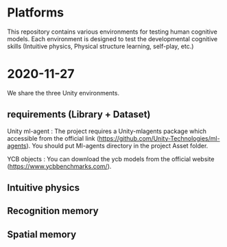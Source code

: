 # Platforms
This repository contains various environments for testing human cognitive models. Each environment is designed to test the developmental cognitive skills (Intuitive physics, Physical structure learning, self-play, etc.)


# 2020-11-27
We share the three Unity environments. 

## requirements (Library + Dataset)
Unity ml-agent : The project requires a Unity-mlagents package which accessible from the official link (https://github.com/Unity-Technologies/ml-agents). You should put Ml-agents directory in the project Asset folder. 

YCB objects    : You can download the ycb models from the official website (https://www.ycbbenchmarks.com/). 


## Intuitive physics

## Recognition memory

## Spatial memory




